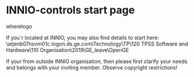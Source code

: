 # INNIO-controls start page
wheretogo

If you´r located at INNIO, you may also find details to start here:
\\atjenb07nsvm01c.logon.ds.ge.com\Technology\TP\120 TPSS Software and Hardware\110 Organisation\2019\GE_leave\OpenGE

If your from outside INNIO organisation, then please first clarify your needs and belongs with your inviting member.
Observe copyright restrictions!
